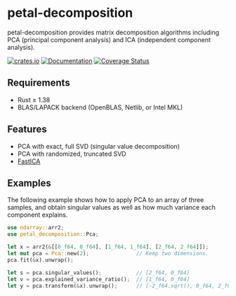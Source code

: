 # petal-decomposition

petal-decomposition provides matrix decomposition algorithms including PCA
(principal component analysis) and ICA (independent component analysis).

[![crates.io](https://img.shields.io/crates/v/petal-decomposition)](https://crates.io/crates/petal-decomposition)
[![Documentation](https://docs.rs/petal-decomposition/badge.svg)](https://docs.rs/petal-decomposition)
[![Coverage Status](https://codecov.io/gh/petabi/petal-decomposition/branch/master/graphs/badge.svg)](https://codecov.io/gh/petabi/petal-decomposition)

## Requirements

* Rust ≥ 1.38
* BLAS/LAPACK backend (OpenBLAS, Netlib, or Intel MKL)

## Features

* PCA with exact, full SVD (singular value decomposition)
* PCA with randomized, truncated SVD
* [FastICA](https://www.cs.helsinki.fi/u/ahyvarin/papers/NN00new.pdf)

## Examples

The following example shows how to apply PCA to an array of three samples, and
obtain singular values as well as how much variance each component explains.

```rust
use ndarray::arr2;
use petal_decomposition::Pca;

let x = arr2(&[[0_f64, 0_f64], [1_f64, 1_f64], [2_f64, 2_f64]]);
let mut pca = Pca::new(2);               // Keep two dimensions.
pca.fit(&x).unwrap();

let s = pca.singular_values();           // [2_f64, 0_f64]
let v = pca.explained_variance_ratio();  // [1_f64, 0_f64]
let y = pca.transform(&x).unwrap();      // [-2_f64.sqrt(), 0_f64, 2_f64.sqrt()]
```
